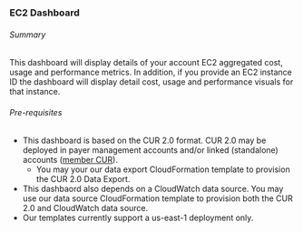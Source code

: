 ### EC2 Dashboard 

###### Summary

This dashboard will display details of your account EC2 aggregated cost, usage and performance metrics.  In addition, if you provide an EC2 instance ID the dashboard will display detail cost, usage and performance visuals for that instance.

###### Pre-requisites

- This dashboard is based on the CUR 2.0 format.  CUR 2.0 may be deployed in payer management accounts and/or linked (standalone) accounts ([member CUR](https://aws.amazon.com/about-aws/whats-new/2020/12/cost-and-usage-report-now-available-to-member-linked-accounts/)).
    -  You may your our data export CloudFormation template to provision the CUR 2.0 Data Export.
- This dashbaord also depends on a CloudWatch data source.  You may use our data source CloudFormation template to provision both the CUR 2.0 and CloudWatch data source. 
- Our templates currently support a us-east-1 deployment only.
